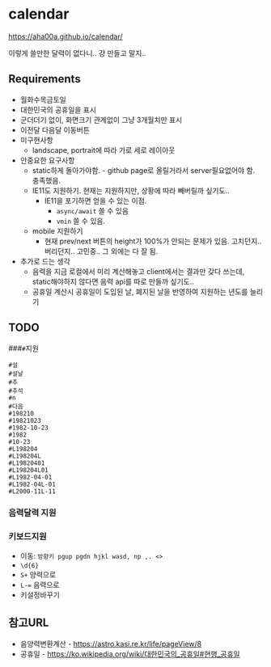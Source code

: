 # calendar
https://aha00a.github.io/calendar/

이렇게 쓸만한 달력이 없다니.. 걍 만들고 말지..

## Requirements
  * 월화수목금토일
  * 대한민국의 공휴일을 표시
  * 군더더기 없이, 화면크기 관계없이 그냥 3개월치만 표시
  * 이전달 다음달 이동버튼
  * 미구현사항
    * landscape, portrait에 따라 가로 세로 레이아웃
  * 안중요한 요구사항
    * static하게 돌아가야함. - github page로 올릴거라서 server필요없어야 함. 충족했음.
    * IE11도 지원하기. 현재는 지원하지만, 상황에 따라 빼버릴까 싶기도..
      * IE11을 포기하면 얻을 수 있는 이점. 
        * `async/await` 쓸 수 있음
        * `vmin` 쓸 수 있음.
    * mobile 지원하기
      * 현재 prev/next 버튼의 height가 100%가 안되는 문제가 있음. 고치던지.. 버리던지.. 고민중.. 그 외에는 다 잘 됨.
  * 추가로 드는 생각
    * 음력을 지금 로컬에서 미리 계산해놓고 client에서는 결과만 갖다 쓰는데, static해야하지 않다면 음력 api를 따로 만들까 싶기도..      
    * 공휴일 계산시 공휴일이 도입된 날, 폐지된 날을 반영하여 지원하는 년도를 늘리기 

## TODO
###`#`지원 
```
#설
#설날
#추
#추석
#n
#다음
#198210
#19821023
#1982-10-23
#1982
#10-23
#L198204
#L198204L
#L19820401
#L198204L01
#L1982-04-01
#L1982-04L-01
#L2000-11L-11
```    
### 음력달력 지원 
### 키보드지원
* 이동: `방향키 pgup pgdn hjkl wasd, np ,. <>`
* `\d{6}`
* `S+` 양력으로
* `L-=` 음력으로
* 키설정바꾸기 

   
## 참고URL
  * 음양력변환계산 - https://astro.kasi.re.kr/life/pageView/8
  * 공휴일 - https://ko.wikipedia.org/wiki/대한민국의_공휴일#현행_공휴일




